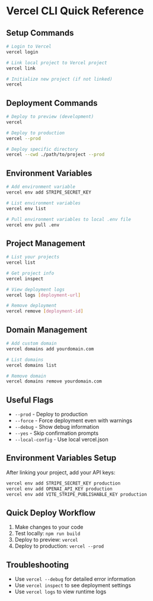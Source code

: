 # Vercel CLI Quick Reference

## Setup Commands
```bash
# Login to Vercel
vercel login

# Link local project to Vercel project
vercel link

# Initialize new project (if not linked)
vercel
```

## Deployment Commands
```bash
# Deploy to preview (development)
vercel

# Deploy to production
vercel --prod

# Deploy specific directory
vercel --cwd ./path/to/project --prod
```

## Environment Variables
```bash
# Add environment variable
vercel env add STRIPE_SECRET_KEY

# List environment variables
vercel env list

# Pull environment variables to local .env file
vercel env pull .env
```

## Project Management
```bash
# List your projects
vercel list

# Get project info
vercel inspect

# View deployment logs
vercel logs [deployment-url]

# Remove deployment
vercel remove [deployment-id]
```

## Domain Management
```bash
# Add custom domain
vercel domains add yourdomain.com

# List domains
vercel domains list

# Remove domain
vercel domains remove yourdomain.com
```

## Useful Flags
- `--prod` - Deploy to production
- `--force` - Force deployment even with warnings
- `--debug` - Show debug information
- `--yes` - Skip confirmation prompts
- `--local-config` - Use local vercel.json

## Environment Variables Setup
After linking your project, add your API keys:

```bash
vercel env add STRIPE_SECRET_KEY production
vercel env add OPENAI_API_KEY production
vercel env add VITE_STRIPE_PUBLISHABLE_KEY production
```

## Quick Deploy Workflow
1. Make changes to your code
2. Test locally: `npm run build`
3. Deploy to preview: `vercel`
4. Deploy to production: `vercel --prod`

## Troubleshooting
- Use `vercel --debug` for detailed error information
- Use `vercel inspect` to see deployment settings
- Use `vercel logs` to view runtime logs